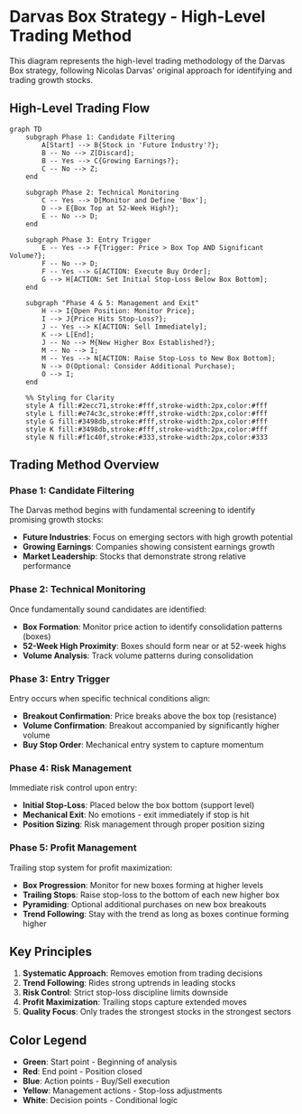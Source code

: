 # Darvas Box Strategy - High-Level Trading Method

This diagram represents the high-level trading methodology of the Darvas Box strategy, following Nicolas Darvas' original approach for identifying and trading growth stocks.

## High-Level Trading Flow

```mermaid
graph TD
    subgraph Phase 1: Candidate Filtering
        A[Start] --> B{Stock in 'Future Industry'?};
        B -- No --> Z[Discard];
        B -- Yes --> C{Growing Earnings?};
        C -- No --> Z;
    end

    subgraph Phase 2: Technical Monitoring
        C -- Yes --> D[Monitor and Define 'Box'];
        D --> E{Box Top at 52-Week High?};
        E -- No --> D;
    end

    subgraph Phase 3: Entry Trigger
        E -- Yes --> F{Trigger: Price > Box Top AND Significant Volume?};
        F -- No --> D;
        F -- Yes --> G[ACTION: Execute Buy Order];
        G --> H[ACTION: Set Initial Stop-Loss Below Box Bottom];
    end

    subgraph "Phase 4 & 5: Management and Exit"
        H --> I{Open Position: Monitor Price};
        I --> J{Price Hits Stop-Loss?};
        J -- Yes --> K[ACTION: Sell Immediately];
        K --> L[End];
        J -- No --> M{New Higher Box Established?};
        M -- No --> I;
        M -- Yes --> N[ACTION: Raise Stop-Loss to New Box Bottom];
        N --> O(Optional: Consider Additional Purchase);
        O --> I;
    end

    %% Styling for Clarity
    style A fill:#2ecc71,stroke:#fff,stroke-width:2px,color:#fff
    style L fill:#e74c3c,stroke:#fff,stroke-width:2px,color:#fff
    style G fill:#3498db,stroke:#fff,stroke-width:2px,color:#fff
    style K fill:#3498db,stroke:#fff,stroke-width:2px,color:#fff
    style N fill:#f1c40f,stroke:#333,stroke-width:2px,color:#333
```

## Trading Method Overview

### Phase 1: Candidate Filtering
The Darvas method begins with fundamental screening to identify promising growth stocks:

- **Future Industries**: Focus on emerging sectors with high growth potential
- **Growing Earnings**: Companies showing consistent earnings growth
- **Market Leadership**: Stocks that demonstrate strong relative performance

### Phase 2: Technical Monitoring
Once fundamentally sound candidates are identified:

- **Box Formation**: Monitor price action to identify consolidation patterns (boxes)
- **52-Week High Proximity**: Boxes should form near or at 52-week highs
- **Volume Analysis**: Track volume patterns during consolidation

### Phase 3: Entry Trigger
Entry occurs when specific technical conditions align:

- **Breakout Confirmation**: Price breaks above the box top (resistance)
- **Volume Confirmation**: Breakout accompanied by significantly higher volume
- **Buy Stop Order**: Mechanical entry system to capture momentum

### Phase 4: Risk Management
Immediate risk control upon entry:

- **Initial Stop-Loss**: Placed below the box bottom (support level)
- **Mechanical Exit**: No emotions - exit immediately if stop is hit
- **Position Sizing**: Risk management through proper position sizing

### Phase 5: Profit Management
Trailing stop system for profit maximization:

- **Box Progression**: Monitor for new boxes forming at higher levels
- **Trailing Stops**: Raise stop-loss to the bottom of each new higher box
- **Pyramiding**: Optional additional purchases on new box breakouts
- **Trend Following**: Stay with the trend as long as boxes continue forming higher

## Key Principles

1. **Systematic Approach**: Removes emotion from trading decisions
2. **Trend Following**: Rides strong uptrends in leading stocks
3. **Risk Control**: Strict stop-loss discipline limits downside
4. **Profit Maximization**: Trailing stops capture extended moves
5. **Quality Focus**: Only trades the strongest stocks in the strongest sectors

## Color Legend

- **Green**: Start point - Beginning of analysis
- **Red**: End point - Position closed
- **Blue**: Action points - Buy/Sell execution
- **Yellow**: Management actions - Stop-loss adjustments
- **White**: Decision points - Conditional logic